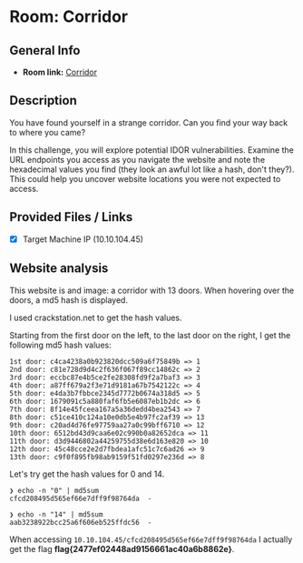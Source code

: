 # Room: Corridor

## General Info
- **Room link:** [Corridor](https://tryhackme.com/room/corridor)

## Description

You have found yourself in a strange corridor. Can you find your way back to where you came?

In this challenge, you will explore potential IDOR vulnerabilities. Examine the URL endpoints you access as you navigate the website and note the hexadecimal values you find (they look an awful lot like a hash, don't they?). This could help you uncover website locations you were not expected to access.

## Provided Files / Links
- [x] Target Machine IP (10.10.104.45)

## Website analysis

This website is and image: a corridor with 13 doors.
When hovering over the doors, a md5 hash is displayed.

I used crackstation.net to get the hash values.

Starting from the first door on the left, to the last door on the right, I get the following md5 hash values:

```
1st door: c4ca4238a0b923820dcc509a6f75849b => 1
2nd door: c81e728d9d4c2f636f067f89cc14862c => 2
3rd door: eccbc87e4b5ce2fe28308fd9f2a7baf3 => 3
4th door: a87ff679a2f3e71d9181a67b7542122c => 4
5th door: e4da3b7fbbce2345d7772b0674a318d5 => 5
6th door: 1679091c5a880faf6fb5e6087eb1b2dc => 6
7th door: 8f14e45fceea167a5a36dedd4bea2543 => 7
8th door: c51ce410c124a10e0db5e4b97fc2af39 => 13
9th door: c20ad4d76fe97759aa27a0c99bff6710 => 12
10th door: 6512bd43d9caa6e02c990b0a82652dca => 11
11th door: d3d9446802a44259755d38e6d163e820 => 10
12th door: 45c48cce2e2d7fbdea1afc51c7c6ad26 => 9
13th door: c9f0f895fb98ab9159f51fd0297e236d => 8
```

Let's try get the hash values for 0 and 14.

```
❯ echo -n "0" | md5sum
cfcd208495d565ef66e7dff9f98764da  -

❯ echo -n "14" | md5sum
aab3238922bcc25a6f606eb525ffdc56  -

```

When accessing `10.10.104.45/cfcd208495d565ef66e7dff9f98764da` I actually get the flag **flag{2477ef02448ad9156661ac40a6b8862e}**.

